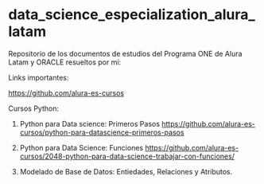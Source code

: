 # data_science_especialization_alura_latam
Repositorio de los documentos de estudios del Programa ONE de Alura Latam y ORACLE resueltos por mí:

Links importantes:

https://github.com/alura-es-cursos

Cursos Python:
1. Python para Data science: Primeros Pasos
  https://github.com/alura-es-cursos/python-para-datascience-primeros-pasos

2. Python para Data Science: Funciones
  https://github.com/alura-es-cursos/2048-python-para-data-science-trabajar-con-funciones/

3. Modelado de Base de Datos: Entiedades, Relaciones y Atributos.

